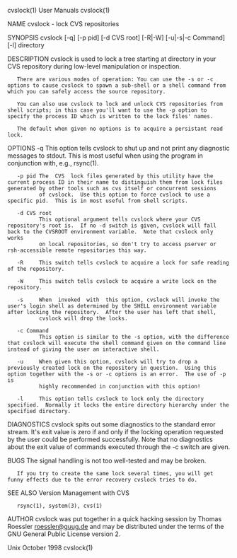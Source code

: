 cvslock(1)                                                                                       User Manuals                                                                                      cvslock(1)



NAME
       cvslock - lock CVS repositories

SYNOPSIS
       cvslock [-q] [-p pid] [-d CVS root] [-R|-W] [-u|-s|-c Command] [-l] directory

DESCRIPTION
       cvslock is used to lock a tree starting at directory in your CVS repository during low-level manipulation or inspection.

       There are various modes of operation: You can use the -s or -c options to cause cvslock to spawn a sub-shell or a shell command from which you can safely access the source repository.

       You can also use cvslock to lock and unlock CVS repositories from shell scripts; in this case you'll want to use the -p option to specify the process ID which is written to the lock files' names.

       The default when given no options is to acquire a persistant read lock.

OPTIONS
       -q     This option tells cvslock to shut up and not print any diagnostic messages to stdout.  This is most useful when using the program in conjunction with, e.g., rsync(1).

       -p pid The  CVS  lock files generated by this utility have the current process ID in their name to distinguish them from lock files generated by other tools such as cvs itself or concurrent sessions
              of cvslock.  Use this option to force cvslock to use a specific pid.  This is in most useful from shell scripts.

       -d CVS root
              This optional argument tells cvslock where your CVS repository's root is.  If no -d switch is given, cvslock will fall back to the CVSROOT environment variable.  Note that cvslock only  works
              on local repositories, so don't try to access pserver or rsh-accessible remote repositories this way.

       -R     This switch tells cvslock to acquire a lock for safe reading of the repository.

       -W     This switch tells cvslock to acquire a write lock on the repository.

       -s     When  invoked  with  this option, cvslock will invoke the user's login shell as determined by the SHELL environment variable after locking the repository.  After the user has left that shell,
              cvslock will drop the locks.

       -c Command
              This option is similar to the -s option, with the difference that cvslock will execute the shell command given on the command line instead of giving the user an interactive shell.

       -u     When given this option, cvslock will try to drop a previously created lock on the repository in question.  Using this option together with the -s or -c options is an error.  The use of -p  is
              highly recommended in conjunction with this option!

       -l     This option tells cvslock to lock only the directory specified.  Normally it locks the entire directory hierarchy under the specified directory.

DIAGNOSTICS
       cvslock  spits  out  some diagnostics to the standard error stream.  It's exit value is zero if and only if the locking operation requested by the user could be performed successfully.  Note that no
       diagnostics about the exit value of commands executed through the -c switch are given.

BUGS
       The signal handling is not too well-tested and may be broken.

       If you try to create the same lock several times, you will get funny effects due to the error recovery cvslock tries to do.

SEE ALSO
       Version Management with CVS

       rsync(1), system(3), cvs(1)

AUTHOR
       cvslock was put together in a quick hacking session by Thomas Roessler <roessler@guug.de> and may be distributed under the terms of the GNU General Public License version 2.



Unix                                                                                             October 1998                                                                                      cvslock(1)
